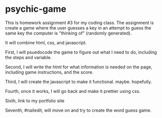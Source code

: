 # psychic-game

This is homework assignment #3 for my coding class. The assignment is create a game where the user guesses a key in an attempt to guess the same key the computer is "thinking of" (randomly generated). 

It will combine html, css, and javascript. 

First, I will psuedocode the game to figure out what I need to do, including the steps and variable.

Second, I will write the html for what information is needed on the page, including game instructions, and the score.  

Third, I will create the javascript to make it functional. maybe. hopefully. 

Fourth, once it works, I will go back and make it prettier using css. 

Sixth, link to my portfolio site

Seventh,  #nailedit, will move on and try to create the word guess game. 
